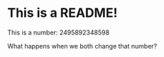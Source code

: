 # This is a README!

This is a number: 2495892348598

What happens when we both change that number?
